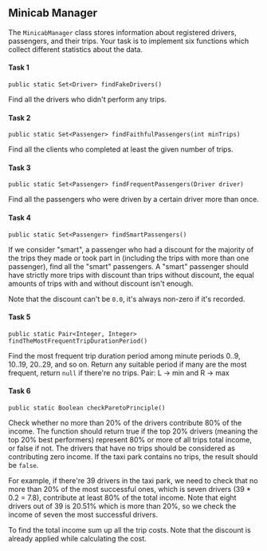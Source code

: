## Minicab Manager

The `MinicabManager` class stores information about registered drivers, passengers,
and their trips. Your task is to implement six functions which collect
different statistics about the data.

#### Task 1

```
public static Set<Driver> findFakeDrivers()
```

Find all the drivers who didn't perform any trips.


#### Task 2

```
public static Set<Passenger> findFaithfulPassengers(int minTrips)
```

Find all the clients who completed at least the given number of trips.

#### Task 3

```
public static Set<Passenger> findFrequentPassengers(Driver driver)
```

Find all the passengers who were driven by a certain driver more than once.

#### Task 4

```
public static Set<Passenger> findSmartPassengers()
```

If we consider "smart", a passenger who had a discount for the majority of the trips they made or took part in
(including the trips with more than one passenger), find all the "smart" passengers.
A "smart" passenger should have strictly more trips with discount than trips without discount,
the equal amounts of trips with and without discount isn't enough.

Note that the discount can't be `0.0`, it's always non-zero if it's recorded. 

#### Task 5

```
public static Pair<Integer, Integer> findTheMostFrequentTripDurationPeriod()
```

Find the most frequent trip duration period among minute periods 0..9, 10..19, 20..29, and so on.
Return any suitable period if many are the most frequent, return `null` if there're no trips. 
 Pair: L -> min and R -> max

#### Task 6

```
public static Boolean checkParetoPrinciple()
```

Check whether no more than 20% of the drivers contribute 80% of the income.
The function should return true if the top 20% drivers (meaning the top 20% best
performers) represent 80% or more of all trips total income, or false if not.
The drivers that have no trips should be considered as contributing zero income. 
If the taxi park contains no trips, the result should be `false`.

For example, if there're 39 drivers in the taxi park, we need to check that no more than
20% of the most successful ones, which is seven drivers (39 * 0.2 = 7.8), contribute
at least 80% of the total income. Note that eight drivers out of 39 is 20.51% which
is more than 20%, so we check the income of seven the most successful drivers.

To find the total income sum up all the trip costs. Note that the discount is already
applied while calculating the cost.  